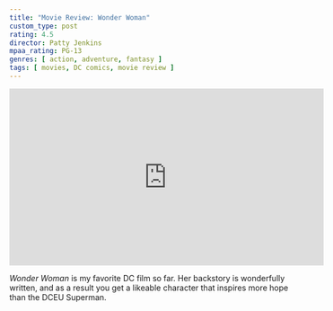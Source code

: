 ```yaml
---
title: "Movie Review: Wonder Woman"
custom_type: post
rating: 4.5
director: Patty Jenkins
mpaa_rating: PG-13
genres: [ action, adventure, fantasy ]
tags: [ movies, DC comics, movie review ]
---
```


<div class="iframe-container">
<iframe width="560" height="315" src="https://www.youtube-nocookie.com/embed/bnoh3F5cl8w?rel=0" frameborder="0" gesture="media" allow="encrypted-media" allowfullscreen></iframe>
</div>

*Wonder Woman* is my favorite DC film so far. Her backstory is wonderfully written, and as a result you get a likeable character that inspires more hope than the DCEU Superman.

